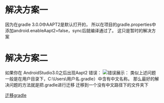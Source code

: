 # 解决方案一

因为在gradle 3.0.0中AAPT2是默认打开的，
所以在项目的gradle.properties中添加android.enableAapt2=false，sync后就编译通过了。
这只是暂时的解决方案



# 解决方案二

如果你在 AndroidStudio3.0之后出现Aapt2 错误：
 ![错误展示：](/img/appt2.png)
类似上述问题
一般是在用户目录下，C:\Users\用户名\.gradle）中含有中文名称。
那么最好的解决问题的方法就是把.gradle进行迁移
迁移到一个没有中文路径下的文件夹下

[迁移gradle](https://blog.csdn.net/Jeff_YaoJie/article/details/80499278)
